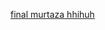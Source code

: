   [final
murtaza
hhihuh
](https://xd.adobe.com/view/006acb56-62f0-4486-9d49-b376e1442cf4-5539/)
   
     
